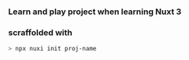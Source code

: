 ### Learn and play project when learning Nuxt 3

### scraffolded with
```bash
> npx nuxi init proj-name 

```

